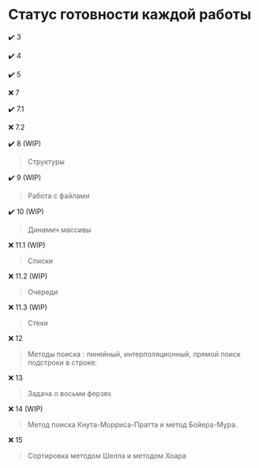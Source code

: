 # Статус готовности каждой работы

✔️ 3

✔️ 4

✔️ 5

❌ 7

✔️ 7.1

❌ 7.2

✔️ 8 (WIP) 
> Структуры

✔️ 9 (WIP)
> Работа с файлами

✔️ 10 (WIP)
> Динамич массивы

❌ 11.1 (WIP) 
> Списки

❌ 11.2 (WIP) 
> Очереди

❌ 11.3 (WIP) 
> Стеки

❌ 12
> Методы поиска : линейный, интерполяционный, прямой поиск подстроки в строке:

❌ 13
> Задача о восьми ферзях

❌ 14 (WIP) 
> Метод поиска Кнута-Морриса-Пратта и метод Бойера-Мура.

❌ 15
> Сортировка методом Шелла и методом Хоара